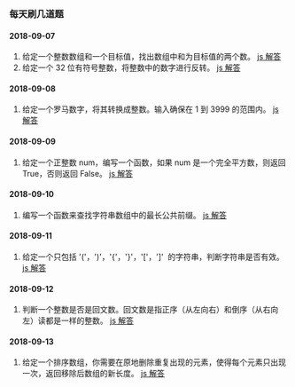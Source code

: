### 每天刷几道题

#### 2018-09-07

1. 给定一个整数数组和一个目标值，找出数组中和为目标值的两个数。
   [js 解答](https://github.com/homobulla/algorithm/blob/master/1.two-sum.js)
2. 给定一个 32 位有符号整数，将整数中的数字进行反转。
   [js 解答](https://github.com/homobulla/algorithm/blob/master/2.reverse-integer.js)

#### 2018-09-08

1. 给定一个罗马数字，将其转换成整数。输入确保在 1 到 3999 的范围内。
   [js 解答](https://github.com/homobulla/algorithm/blob/master/13.roman-to-integer.js)

#### 2018-09-09

1. 给定一个正整数 num，编写一个函数，如果 num 是一个完全平方数，则返回 True，否则返回 False。
   [js 解答](https://github.com/homobulla/algorithm/blob/master/isPerfectSquare.js)

#### 2018-09-10

1. 编写一个函数来查找字符串数组中的最长公共前缀。
   [js 解答](https://github.com/homobulla/algorithm/blob/master/14.longest-common-prefix.js)

#### 2018-09-11

1. 给定一个只包括 '('，')'，'{'，'}'，'['，']'  的字符串，判断字符串是否有效。
   [js 解答](https://github.com/homobulla/algorithm/blob/master/20.valid-parentheses.js)

#### 2018-09-12

1. 判断一个整数是否是回文数。回文数是指正序（从左向右）和倒序（从右向左）读都是一样的整数。
   [js 解答](https://github.com/homobulla/algorithm/blob/master/9.palindrome-number.js)

#### 2018-09-13

1. 给定一个排序数组，你需要在原地删除重复出现的元素，使得每个元素只出现一次，返回移除后数组的新长度。
   [js 解答](https://github.com/homobulla/algorithm/blob/master/26.remove-duplicates-from-sorted-array.js)
